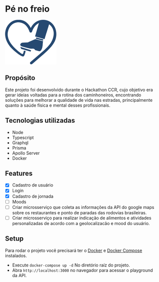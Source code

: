 # Pé no freio

![Logo](logo.png)

## Propósito

Este projeto foi desenvolvido durante o Hackathon CCR, cujo objetivo era gerar ideias voltadas para a rotina dos caminhoneiros, encontrando soluções para melhorar a qualidade de vida nas estradas, principalmente quanto à saúde física e mental desses profissionais.

## Tecnologias utilizadas

- Node
- Typescript
- Graphql
- Prisma
- Apollo Server
- Docker

## Features

- [x] Cadastro de usuário
- [x] Login
- [x] Cadastro de jornada
- [ ] Moods
- [ ] Criar microsserviço que coleta as informações da API do google maps sobre os restaurantes e ponto de paradas das rodovias brasileiras.
- [ ] Criar microsserviço para realizar indicação de alimentos e atividades personalizadas de acordo com a geolocalizacão e mood do usuário.

## Setup

Para rodar o projeto você precisará ter o [Docker](https://www.docker.com/) e [Docker Compose](https://docs.docker.com/compose/install/) instalados.

- Execute `docker-compose up -d` No diretório raíz do projeto.
- Abra `http://localhost:3000` no navegador para acessar o playground da API.
